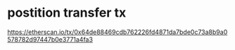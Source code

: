 # postition transfer tx
https://etherscan.io/tx/0x64de88469cdb762226fd4871da7bde0c73a8b9a0578782d97447b0e3771a4fa3

